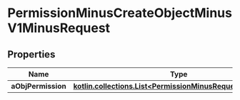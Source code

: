 
# PermissionMinusCreateObjectMinusV1MinusRequest

## Properties
Name | Type | Description | Notes
------------ | ------------- | ------------- | -------------
**aObjPermission** | [**kotlin.collections.List&lt;PermissionMinusRequestCompound&gt;**](PermissionMinusRequestCompound.md) |  | 



